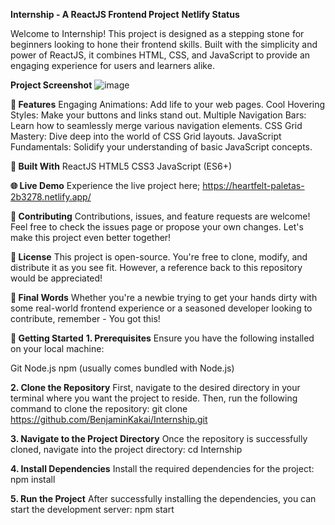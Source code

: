 **Internship - A ReactJS Frontend Project**
**Netlify Status**

Welcome to Internship! This project is designed as a stepping stone for beginners looking to hone their frontend skills. Built with the simplicity and power of ReactJS, it combines HTML, CSS, and JavaScript to provide an engaging experience for users and learners alike.


**Project Screenshot**
![image](https://github.com/BenjaminKakai/Internship/assets/114109979/2ecbee44-45d4-4e74-89e0-6d2e2ee9980c)



**🚀 Features**
Engaging Animations: Add life to your web pages.
Cool Hovering Styles: Make your buttons and links stand out.
Multiple Navigation Bars: Learn how to seamlessly merge various navigation elements.
CSS Grid Mastery: Dive deep into the world of CSS Grid layouts.
JavaScript Fundamentals: Solidify your understanding of basic JavaScript concepts.

**🔧 Built With**
ReactJS
HTML5
CSS3
JavaScript (ES6+)

**🌐 Live Demo**
Experience the live project here; https://heartfelt-paletas-2b3278.netlify.app/

**🤝 Contributing**
Contributions, issues, and feature requests are welcome! Feel free to check the issues page or propose your own changes. Let's make this project even better together!

**📜 License**
This project is open-source. You're free to clone, modify, and distribute it as you see fit. However, a reference back to this repository would be appreciated!


**🌟 Final Words**
Whether you're a newbie trying to get your hands dirty with some real-world frontend experience or a seasoned developer looking to contribute, remember - You got this!


**🚀 Getting Started**
**1. Prerequisites**
Ensure you have the following installed on your local machine:

Git
Node.js
npm (usually comes bundled with Node.js)

**2. Clone the Repository**
First, navigate to the desired directory in your terminal where you want the project to reside. Then, run the following command to clone the repository:
git clone https://github.com/BenjaminKakai/Internship.git

**3. Navigate to the Project Directory**
Once the repository is successfully cloned, navigate into the project directory:
cd Internship

**4. Install Dependencies**
Install the required dependencies for the project:
npm install

**5. Run the Project**
After successfully installing the dependencies, you can start the development server:
npm start







